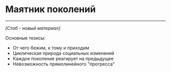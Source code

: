 # Маятник поколений



---

*[Стаб - новый материал]*

Основные тезисы:
- От чего бежим, к тому и приходим
- Циклическая природа социальных изменений
- Каждое поколение реагирует на предыдущее
- Невозможность прямолинейного "прогресса"